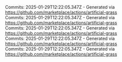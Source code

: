 Commits: 2025-01-29T12:22:05.347Z - Generated via https://github.com/marketplace/actions/artificial-grass
<br>
Commits: 2025-01-29T12:22:05.347Z - Generated via https://github.com/marketplace/actions/artificial-grass
<br>
Commits: 2025-01-29T12:22:05.347Z - Generated via https://github.com/marketplace/actions/artificial-grass
<br>
Commits: 2025-01-29T12:22:05.347Z - Generated via https://github.com/marketplace/actions/artificial-grass
<br>
Commits: 2025-01-29T12:22:05.347Z - Generated via https://github.com/marketplace/actions/artificial-grass
<br>
